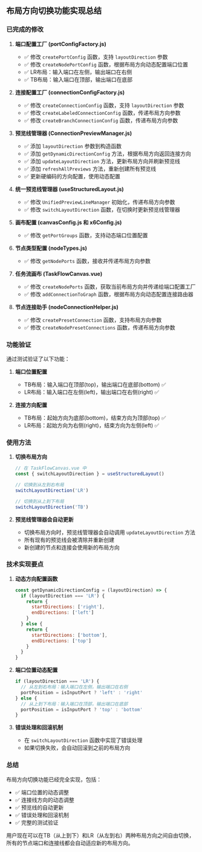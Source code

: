 ## 布局方向切换功能实现总结

### 已完成的修改

1. **端口配置工厂 (portConfigFactory.js)**
   - ✅ 修改 `createPortConfig` 函数，支持 `layoutDirection` 参数
   - ✅ 修改 `createNodePortConfig` 函数，根据布局方向动态配置端口位置
   - ✅ LR布局：输入端口在左侧，输出端口在右侧
   - ✅ TB布局：输入端口在顶部，输出端口在底部

2. **连接配置工厂 (connectionConfigFactory.js)**
   - ✅ 修改 `createConnectionConfig` 函数，支持 `layoutDirection` 参数
   - ✅ 修改 `createLabeledConnectionConfig` 函数，传递布局方向参数
   - ✅ 修改 `createBranchConnectionConfig` 函数，传递布局方向参数

3. **预览线管理器 (ConnectionPreviewManager.js)**
   - ✅ 添加 `layoutDirection` 参数到构造函数
   - ✅ 添加 `getDynamicDirectionConfig` 方法，根据布局方向返回连接方向
   - ✅ 添加 `updateLayoutDirection` 方法，更新布局方向并刷新预览线
   - ✅ 添加 `refreshAllPreviews` 方法，重新创建所有预览线
   - ✅ 更新硬编码的方向配置，使用动态配置

4. **统一预览线管理器 (useStructuredLayout.js)**
   - ✅ 修改 `UnifiedPreviewLineManager` 初始化，传递布局方向参数
   - ✅ 修改 `switchLayoutDirection` 函数，在切换时更新预览线管理器

5. **画布配置 (canvasConfig.js 和 x6Config.js)**
   - ✅ 修改 `getPortGroups` 函数，支持动态端口位置配置

6. **节点类型配置 (nodeTypes.js)**
   - ✅ 修改 `getNodePorts` 函数，接收并传递布局方向参数

7. **任务流画布 (TaskFlowCanvas.vue)**
   - ✅ 修改 `createNodePorts` 函数，获取当前布局方向并传递给端口配置工厂
   - ✅ 修改 `addConnectionToGraph` 函数，根据布局方向动态配置连接路由器

8. **节点连接助手 (nodeConnectionHelper.js)**
   - ✅ 修改 `createPresetConnection` 函数，支持布局方向参数
   - ✅ 修改 `createNodePresetConnections` 函数，传递布局方向参数

### 功能验证

通过测试验证了以下功能：

1. **端口位置配置**
   - TB布局：输入端口在顶部(top)，输出端口在底部(bottom) ✅
   - LR布局：输入端口在左侧(left)，输出端口在右侧(right) ✅

2. **连接方向配置**
   - TB布局：起始方向为底部(bottom)，结束方向为顶部(top) ✅
   - LR布局：起始方向为右侧(right)，结束方向为左侧(left) ✅

### 使用方法

1. **切换布局方向**
   ```javascript
   // 在 TaskFlowCanvas.vue 中
   const { switchLayoutDirection } = useStructuredLayout()
   
   // 切换到从左到右布局
   switchLayoutDirection('LR')
   
   // 切换到从上到下布局
   switchLayoutDirection('TB')
   ```

2. **预览线管理器会自动更新**
   - 切换布局方向时，预览线管理器会自动调用 `updateLayoutDirection` 方法
   - 所有现有的预览线会被清除并重新创建
   - 新创建的节点和连接会使用新的布局方向

### 技术实现要点

1. **动态方向配置函数**
   ```javascript
   const getDynamicDirectionConfig = (layoutDirection) => {
     if (layoutDirection === 'LR') {
       return {
         startDirections: ['right'],
         endDirections: ['left']
       }
     } else {
       return {
         startDirections: ['bottom'],
         endDirections: ['top']
       }
     }
   }
   ```

2. **端口位置动态配置**
   ```javascript
   if (layoutDirection === 'LR') {
     // 从左到右布局：输入端口在左侧，输出端口在右侧
     portPosition = isInputPort ? 'left' : 'right'
   } else {
     // 从上到下布局：输入端口在顶部，输出端口在底部
     portPosition = isInputPort ? 'top' : 'bottom'
   }
   ```

3. **错误处理和回滚机制**
   - 在 `switchLayoutDirection` 函数中实现了错误处理
   - 如果切换失败，会自动回滚到之前的布局方向

### 总结

布局方向切换功能已经完全实现，包括：
- ✅ 端口位置的动态调整
- ✅ 连接线方向的动态调整
- ✅ 预览线的自动更新
- ✅ 错误处理和回滚机制
- ✅ 完整的测试验证

用户现在可以在TB（从上到下）和LR（从左到右）两种布局方向之间自由切换，所有的节点端口和连接线都会自动适应新的布局方向。